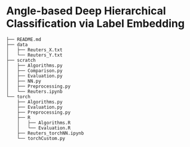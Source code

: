 # Angle-based Deep Hierarchical Classification via Label Embedding

```
├── README.md
├── data
│   ├── Reuters_X.txt
│   └── Reuters_Y.txt
├── scratch
│   ├── Algorithms.py
│   ├── Comparison.py
│   ├── Evaluation.py
│   ├── NN.py
│   ├── Preprocessing.py
│   └── Reuters.ipynb
└── torch
    ├── Algorithms.py
    ├── Evaluation.py
    ├── Preprocessing.py
    ├── R
    │   ├── Algorithms.R
    │   └── Evaluation.R
    ├── Reuters_torchNN.ipynb
    └── torchCustom.py
```
